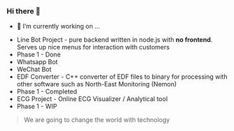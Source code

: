 ### Hi there 👋

- 🔭 I’m currently working on ...
* Line Bot Project - pure backend written in node.js with **no frontend**. Serves up nice menus for interaction with customers
 * Phase 1 - Done
* Whatsapp Bot
* WeChat Bot
* EDF Converter - C++ converter of EDF files to binary for processing with other software such as North-East Monitoring (Nemon)
 * Phase 1 - Completed
* ECG Project - Online ECG Visualizer / Analytical tool
 * Phase 1 - WIP

> We are going to change the world with technology


<!--
**jkpa/jkpa** is a ✨ _special_ ✨ repository because its `README.md` (this file) appears on your GitHub profile.

Here are some ideas to get you started:

- 🔭 I’m currently working on ...
- 🌱 I’m currently learning ...
- 👯 I’m looking to collaborate on ...
- 🤔 I’m looking for help with ...
- 💬 Ask me about ...
- 📫 How to reach me: ...
- 😄 Pronouns: ...
- ⚡ Fun fact: ...
-->
